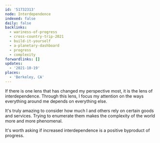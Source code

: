 ```yaml
---
id: '51732313'
node: Interdependence
indexed: false
daily: false
backlinks:
  - wariness-of-progress
  - cross-country-trip-2021
  - build-it-yourself
  - a-planetary-dashboard
  - progress
  - complexity
forwardlinks: []
updates:
  - '2021-10-19'
places:
  - 'Berkeley, CA'
---
```

If there is one lens that has changed my perspective most, it is the lens of interdependence. Through this lens, I focus my attention on the ways everything around me depends on everything else. 

It's truly amazing to consider how much I and others rely on certain goods and services. Trying to enumerate them makes the complexity of the world more and more phenomenal. 

It's worth asking if increased interdependence is a positive byproduct of progress. 

